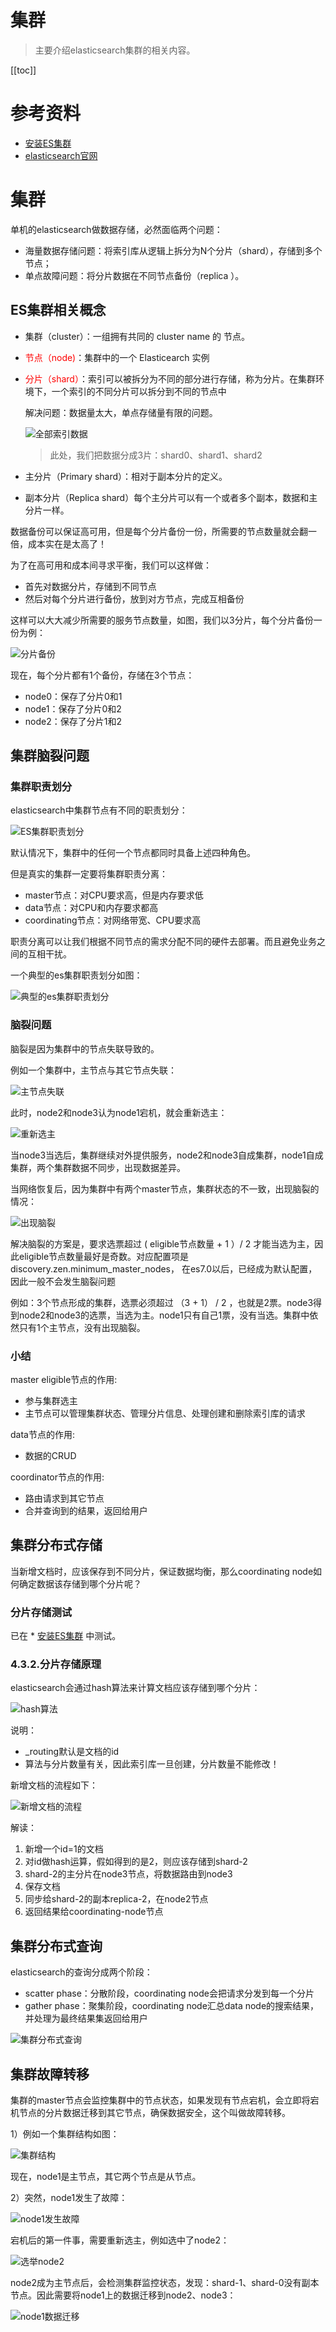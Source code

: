 # 集群

> 主要介绍elasticsearch集群的相关内容。

[[toc]]

# 参考资料

* [安装ES集群](./ES集群部署.md)
* [elasticsearch官网](https://www.elastic.co/guide/index.html)

# 集群

单机的elasticsearch做数据存储，必然面临两个问题：

- 海量数据存储问题：将索引库从逻辑上拆分为N个分片（shard），存储到多个节点；
- 单点故障问题：将分片数据在不同节点备份（replica ）。

## ES集群相关概念

* 集群（cluster）：一组拥有共同的 cluster name 的 节点。

* <font color="red">节点（node)</font>：集群中的一个 Elasticearch 实例

* <font color="red">分片（shard）</font>：索引可以被拆分为不同的部分进行存储，称为分片。在集群环境下，一个索引的不同分片可以拆分到不同的节点中

  解决问题：数据量太大，单点存储量有限的问题。

  ![全部索引数据](/_images/database/es/ES集群/全部索引数据.png)

  > 此处，我们把数据分成3片：shard0、shard1、shard2

* 主分片（Primary shard）：相对于副本分片的定义。

* 副本分片（Replica shard）每个主分片可以有一个或者多个副本，数据和主分片一样。


数据备份可以保证高可用，但是每个分片备份一份，所需要的节点数量就会翻一倍，成本实在是太高了！

为了在高可用和成本间寻求平衡，我们可以这样做：

- 首先对数据分片，存储到不同节点
- 然后对每个分片进行备份，放到对方节点，完成互相备份

这样可以大大减少所需要的服务节点数量，如图，我们以3分片，每个分片备份一份为例：

![分片备份](/_images/database/es/ES集群/分片备份.png)

现在，每个分片都有1个备份，存储在3个节点：

- node0：保存了分片0和1
- node1：保存了分片0和2
- node2：保存了分片1和2

## 集群脑裂问题

### 集群职责划分

elasticsearch中集群节点有不同的职责划分：

![ES集群职责划分](/_images/database/es/ES集群/ES集群职责划分.png)

默认情况下，集群中的任何一个节点都同时具备上述四种角色。

但是真实的集群一定要将集群职责分离：

- master节点：对CPU要求高，但是内存要求低
- data节点：对CPU和内存要求都高
- coordinating节点：对网络带宽、CPU要求高

职责分离可以让我们根据不同节点的需求分配不同的硬件去部署。而且避免业务之间的互相干扰。

一个典型的es集群职责划分如图：

![典型的es集群职责划分](/_images/database/es/ES集群/典型的es集群职责划分.png)

### 脑裂问题

脑裂是因为集群中的节点失联导致的。

例如一个集群中，主节点与其它节点失联：

![主节点失联](/_images/database/es/ES集群/主节点失联.png)

此时，node2和node3认为node1宕机，就会重新选主：

![重新选主](/_images/database/es/ES集群/重新选主.png)

当node3当选后，集群继续对外提供服务，node2和node3自成集群，node1自成集群，两个集群数据不同步，出现数据差异。

当网络恢复后，因为集群中有两个master节点，集群状态的不一致，出现脑裂的情况：

![出现脑裂](/_images/database/es/ES集群/出现脑裂.png)

解决脑裂的方案是，要求选票超过 ( eligible节点数量 + 1 ）/ 2 才能当选为主，因此eligible节点数量最好是奇数。对应配置项是discovery.zen.minimum_master_nodes，
在es7.0以后，已经成为默认配置，因此一般不会发生脑裂问题

例如：3个节点形成的集群，选票必须超过 （3 + 1） / 2 ，也就是2票。node3得到node2和node3的选票，当选为主。node1只有自己1票，没有当选。集群中依然只有1个主节点，没有出现脑裂。

### 小结

master eligible节点的作用:

- 参与集群选主
- 主节点可以管理集群状态、管理分片信息、处理创建和删除索引库的请求

data节点的作用:

- 数据的CRUD

coordinator节点的作用:

- 路由请求到其它节点
- 合并查询到的结果，返回给用户

## 集群分布式存储

当新增文档时，应该保存到不同分片，保证数据均衡，那么coordinating node如何确定数据该存储到哪个分片呢？

### 分片存储测试

已在 * [安装ES集群](./ES集群部署.md)  中测试。

### 4.3.2.分片存储原理

elasticsearch会通过hash算法来计算文档应该存储到哪个分片：

![hash算法](/_images/database/es/ES集群/hash算法.png)

说明：

- _routing默认是文档的id
- 算法与分片数量有关，因此索引库一旦创建，分片数量不能修改！

新增文档的流程如下：

![新增文档的流程](/_images/database/es/ES集群/新增文档的流程.png)

解读：

1. 新增一个id=1的文档
2. 对id做hash运算，假如得到的是2，则应该存储到shard-2
3. shard-2的主分片在node3节点，将数据路由到node3
4. 保存文档
5. 同步给shard-2的副本replica-2，在node2节点
6. 返回结果给coordinating-node节点

## 集群分布式查询

elasticsearch的查询分成两个阶段：

- scatter phase：分散阶段，coordinating node会把请求分发到每一个分片
- gather phase：聚集阶段，coordinating node汇总data node的搜索结果，并处理为最终结果集返回给用户

![集群分布式查询](/_images/database/es/ES集群/集群分布式查询.png)

## 集群故障转移

集群的master节点会监控集群中的节点状态，如果发现有节点宕机，会立即将宕机节点的分片数据迁移到其它节点，确保数据安全，这个叫做故障转移。

1）例如一个集群结构如图：

![集群结构](/_images/database/es/ES集群/集群结构.png)

现在，node1是主节点，其它两个节点是从节点。

2）突然，node1发生了故障：

![node1发生故障](/_images/database/es/ES集群/node1发生故障.png)

宕机后的第一件事，需要重新选主，例如选中了node2：

![选举node2](/_images/database/es/ES集群/选举node2.png)

node2成为主节点后，会检测集群监控状态，发现：shard-1、shard-0没有副本节点。因此需要将node1上的数据迁移到node2、node3：

![node1数据迁移](/_images/database/es/ES集群/node1数据迁移.png)
